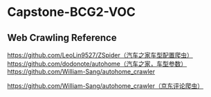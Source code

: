 # Capstone-BCG2-VOC


## Web Crawling Reference

https://github.com/LeoLin9527/ZSpider（汽车之家车型配置爬虫）
https://github.com/dodonote/autohome（汽车之家，车型参数）
https://github.com/William-Sang/autohome_crawler

https://github.com/William-Sang/autohome_crawler（京东评论爬虫）
